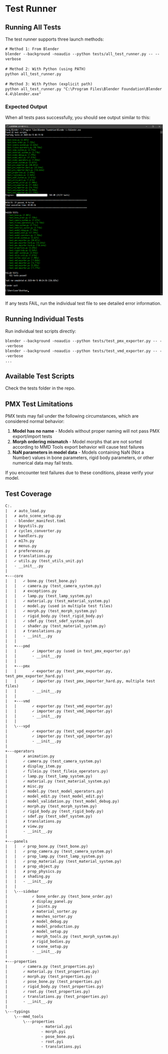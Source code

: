 # Test Runner

## Running All Tests

The test runner supports three launch methods:

```
# Method 1: From Blender
blender --background -noaudio --python tests/all_test_runner.py -- --verbose

# Method 2: With Python (using PATH)
python all_test_runner.py

# Method 3: With Python (explicit path)
python all_test_runner.py "C:\Program Files\Blender Foundation\Blender 4.4\blender.exe"
```

### Expected Output

When all tests pass successfully, you should see output similar to this:

![Test Runner Output](all_test_runner_output.png)

If any tests FAIL, run the individual test file to see detailed error information.

## Running Individual Tests

Run individual test scripts directly:
```
blender --background -noaudio --python tests/test_pmx_exporter.py -- --verbose
blender --background -noaudio --python tests/test_vmd_exporter.py -- --verbose
...
```

## Available Test Scripts

Check the tests folder in the repo.

## PMX Test Limitations

PMX tests may fail under the following circumstances, which are considered normal behavior:

1. **Model has no name** - Models without proper naming will not pass PMX export/import tests
2. **Morph ordering mismatch** - Model morphs that are not sorted according to MMD Tools export behavior will cause test failures
3. **NaN parameters in model data** - Models containing NaN (Not a Number) values in bone parameters, rigid body parameters, or other numerical data may fail tests.

If you encounter test failures due to these conditions, please verify your model.

## Test Coverage
```
C:.
|   ✗ auto_load.py
|   ✗ auto_scene_setup.py
|   - blender_manifest.toml
|   ✗ bpyutils.py
|   ✗ cycles_converter.py
|   ✗ handlers.py
|   ✗ m17n.py
|   ✗ menus.py
|   ✗ preferences.py
|   ✗ translations.py
|   ✓ utils.py (test_utils_unit.py)
|   - __init__.py
|
+---core
|   |   ✓ bone.py (test_bone.py)
|   |   ✓ camera.py (test_camera_system.py)
|   |   ✗ exceptions.py
|   |   ✓ lamp.py (test_lamp_system.py)
|   |   ✓ material.py (test_material_system.py)
|   |   ✓ model.py (used in multiple test files)
|   |   ✓ morph.py (test_morph_system.py)
|   |   ✓ rigid_body.py (test_rigid_body.py)
|   |   ✓ sdef.py (test_sdef_system.py)
|   |   ✓ shader.py (test_material_system.py)
|   |   ✗ translations.py
|   |   - __init__.py
|   |
|   +---pmd
|   |       ✓ importer.py (used in test_pmx_exporter.py)
|   |       - __init__.py
|   |
|   +---pmx
|   |       ✓ exporter.py (test_pmx_exporter.py, test_pmx_exporter_hard.py)
|   |       ✓ importer.py (test_pmx_importer_hard.py, multiple test files)
|   |       - __init__.py
|   |
|   +---vmd
|   |       ✓ exporter.py (test_vmd_exporter.py)
|   |       ✓ importer.py (test_vmd_importer.py)
|   |       - __init__.py
|   |
|   \---vpd
|           ✓ exporter.py (test_vpd_exporter.py)
|           ✓ importer.py (test_vpd_importer.py)
|           - __init__.py
|
+---operators
|       ✗ animation.py
|       ✓ camera.py (test_camera_system.py)
|       ✗ display_item.py
|       ✓ fileio.py (test_fileio_operators.py)
|       ✓ lamp.py (test_lamp_system.py)
|       ✓ material.py (test_material_system.py)
|       ✗ misc.py
|       ✓ model.py (test_model_operators.py)
|       ✓ model_edit.py (test_model_edit.py)
|       ✓ model_validation.py (test_model_debug.py)
|       ✓ morph.py (test_morph_system.py)
|       ✓ rigid_body.py (test_rigid_body.py)
|       ✓ sdef.py (test_sdef_system.py)
|       ✗ translations.py
|       ✗ view.py
|       - __init__.py
|
+---panels
|   |   ✓ prop_bone.py (test_bone.py)
|   |   ✓ prop_camera.py (test_camera_system.py)
|   |   ✓ prop_lamp.py (test_lamp_system.py)
|   |   ✓ prop_material.py (test_material_system.py)
|   |   ✗ prop_object.py
|   |   ✗ prop_physics.py
|   |   ✗ shading.py
|   |   - __init__.py
|   |
|   \---sidebar
|           ✓ bone_order.py (test_bone_order.py)
|           ✗ display_panel.py
|           ✗ joints.py
|           ✗ material_sorter.py
|           ✗ meshes_sorter.py
|           ✗ model_debug.py
|           ✗ model_production.py
|           ✗ model_setup.py
|           ✓ morph_tools.py (test_morph_system.py)
|           ✗ rigid_bodies.py
|           ✗ scene_setup.py
|           - __init__.py
|
+---properties
|       ✓ camera.py (test_properties.py)
|       ✓ material.py (test_properties.py)
|       ✓ morph.py (test_properties.py)
|       ✓ pose_bone.py (test_properties.py)
|       ✓ rigid_body.py (test_properties.py)
|       ✓ root.py (test_properties.py)
|       ✓ translations.py (test_properties.py)
|       - __init__.py
|
\---typings
    \---mmd_tools
        \---properties
                - material.pyi
                - morph.pyi
                - pose_bone.pyi
                - root.pyi
                - translations.pyi
```